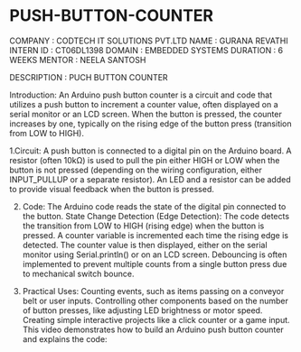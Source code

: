 # PUSH-BUTTON-COUNTER

COMPANY : CODTECH IT SOLUTIONS PVT.LTD
NAME : GURANA REVATHI
INTERN ID : CT06DL1398
DOMAIN : EMBEDDED SYSTEMS
DURATION : 6 WEEKS
MENTOR : NEELA SANTOSH 

DESCRIPTION : PUCH BUTTON COUNTER

Introduction:
An Arduino push button counter is a circuit and code that utilizes a push button to increment a counter value,
often displayed on a serial monitor or an LCD screen. When the button is pressed, the counter increases by one, 
typically on the rising edge of the button press (transition from LOW to HIGH). 

1.Circuit:
A push button is connected to a digital pin on the Arduino board. 
A resistor (often 10kΩ) is used to pull the pin either HIGH or LOW when the button is not pressed (depending on the wiring configuration,
either INPUT_PULLUP or a separate resistor). 
An LED and a resistor can be added to provide visual feedback when the button is pressed. 

2. Code:
The Arduino code reads the state of the digital pin connected to the button. 
State Change Detection (Edge Detection): The code detects the transition from LOW to HIGH (rising edge) when the button is pressed. 
A counter variable is incremented each time the rising edge is detected. 
The counter value is then displayed, either on the serial monitor using Serial.println() or on an LCD screen. 
Debouncing is often implemented to prevent multiple counts from a single button press due to mechanical switch bounce.

4. Practical Uses:
Counting events, such as items passing on a conveyor belt or user inputs. 
Controlling other components based on the number of button presses, like adjusting LED brightness or motor speed. 
Creating simple interactive projects like a click counter or a game input. 
This video demonstrates how to build an Arduino push button counter and explains the code:
